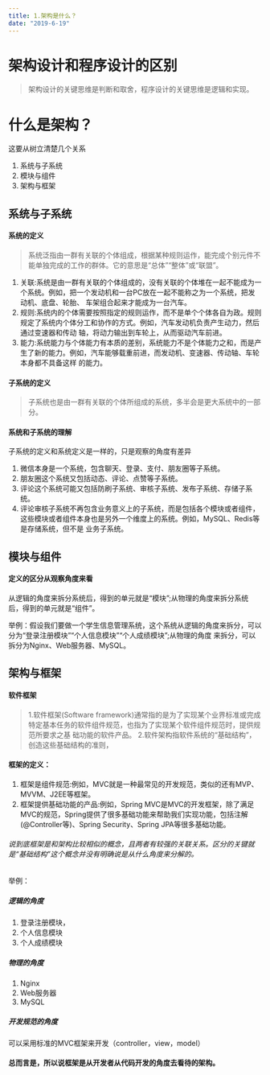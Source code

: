 ```yaml
---
title: 1.架构是什么？
date: "2019-6-19"
---
```


# 架构设计和程序设计的区别
>架构设计的关键思维是判断和取舍，程序设计的关键思维是逻辑和实现。

# 什么是架构？
这要从树立清楚几个关系
1. 系统与子系统
2. 模块与组件
3. 架构与框架


## 系统与子系统

#### 系统的定义
>系统泛指由一群有关联的个体组成，根据某种规则运作，能完成个别元件不能单独完成的工作的群体。它的意思是“总体”“整体”或“联盟”。

1. 关联:系统是由一群有关联的个体组成的，没有关联的个体堆在一起不能成为一个系统。例如，把一个发动机和一台PC放在一起不能称之为一个系统，把发动机、底盘、轮胎、 车架组合起来才能成为一台汽车。
2. 规则:系统内的个体需要按照指定的规则运作，而不是单个个体各自为政。规则规定了系统内个体分工和协作的方式。例如，汽车发动机负责产生动力，然后通过变速器和传动 轴，将动力输出到车轮上，从而驱动汽车前进。
3. 能力:系统能力与个体能力有本质的差别，系统能力不是个体能力之和，而是产生了新的能力。例如，汽车能够载重前进，而发动机、变速器、传动轴、车轮本身都不具备这样 的能力。

#### 子系统的定义
>子系统也是由一群有关联的个体所组成的系统，多半会是更大系统中的一部分。

#### 系统和子系统的理解
子系统的定义和系统定义是一样的，只是观察的角度有差异
1. 微信本身是一个系统，包含聊天、登录、支付、朋友圈等子系统。
2. 朋友圈这个系统又包括动态、评论、点赞等子系统。
3. 评论这个系统可能又包括防刷子系统、审核子系统、发布子系统、存储子系统。
4. 评论审核子系统不再包含业务意义上的子系统，而是包括各个模块或者组件，这些模块或者组件本身也是另外一个维度上的系统。例如，MySQL、Redis等是存储系统，但不是 业务子系统。

## 模块与组件

#### 定义的区分从观察角度来看
从逻辑的角度来拆分系统后，得到的单元就是“模块”;从物理的角度来拆分系统后，得到的单元就是“组件”。

举例：假设我们要做一个学生信息管理系统，这个系统从逻辑的角度来拆分，可以分为“登录注册模块”“个人信息模块”“个人成绩模块”;从物理的角度 来拆分，可以拆分为Nginx、Web服务器、MySQL。


## 架构与框架

#### 软件框架
>1.软件框架(Software framework)通常指的是为了实现某个业界标准或完成特定基本任务的软件组件规范，也指为了实现某个软件组件规范时，提供规范所要求之基 础功能的软件产品。
>2.软件架构指软件系统的“基础结构”，创造这些基础结构的准则，

#### 框架的定义：
1. 框架是组件规范:例如，MVC就是一种最常见的开发规范，类似的还有MVP、MVVM、J2EE等框架。
2. 框架提供基础功能的产品:例如，Spring MVC是MVC的开发框架，除了满足MVC的规范，Spring提供了很多基础功能来帮助我们实现功能，包括注解 (@Controller等)、Spring Security、Spring JPA等很多基础功能。

###### 说到底框架是和架构比较相似的概念，且两者有较强的关联关系。区分的关键就是“基础结构”这个概念并没有明确说是从什么角度来分解的。


举例：

##### 逻辑的角度
1. 登录注册模块，
2. 个人信息模块
3. 个人成绩模块

##### 物理的角度 
1. Nginx
2. Web服务器
3. MySQL

##### 开发规范的角度
可以采用标准的MVC框架来开发（controller，view，model）

#### 总而言是，所以说框架是从开发者从代码开发的角度去看待的架构。